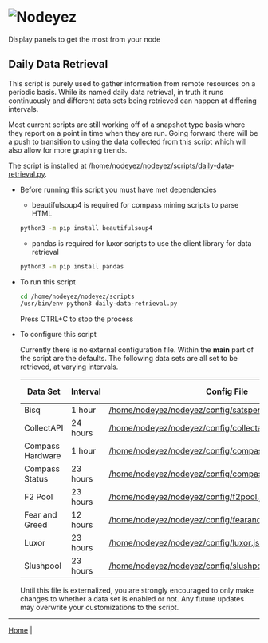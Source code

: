 # ![Nodeyez](../images/nodeyez.svg)
Display panels to get the most from your node

## Daily Data Retrieval

This script is purely used to gather information from remote resources on a
periodic basis.  While its named daily data retrieval, in truth it runs
continuously and different data sets being retrieved can happen at differing
intervals.

Most current scripts are still working off of a snapshot type basis where
they report on a point in time when they are run.  Going forward there will
be a push to transition to using the data collected from this script which
will also allow for more graphing trends.

The script is installed at [/home/nodeyez/nodeyez/scripts/daily-data-retrieval.py](../scripts/daily-data-retrieval.py).

* Before running this script you must have met dependencies

  - beautifulsoup4 is required for compass mining scripts to parse HTML

  ```sh
  python3 -m pip install beautifulsoup4
  ```

  - pandas is required for luxor scripts to use the client library for data retrieval

  ```sh
  python3 -m pip install pandas
  ```

* To run this script

   ```sh
   cd /home/nodeyez/nodeyez/scripts
   /usr/bin/env python3 daily-data-retrieval.py
   ```

   Press CTRL+C to stop the process

* To configure this script

   Currently there is no external configuration file.  Within the __main__ part
   of the script are the defaults.  The following data sets are all set to be
   retrieved, at varying intervals.

   | Data Set | Interval | Config File | Configuration Documentation |
   | --- | --- | --- | --- |
   | Bisq | 1 hour | [/home/nodeyez/nodeyez/config/satsperusd.json](../sample-config/satsperusd.json) | [doc](./script-satsperusd.md) |
   | CollectAPI | 24 hours | [/home/nodeyez/nodeyez/config/collectapi.json](../sample-config/collectapi.json) | [doc](./config-collectapi.md) |
   | Compass Hardware | 1 hour | [/home/nodeyez/nodeyez/config/compassmininghardware.json](../sample-config/compassmininghardware.json) | [doc](./script-compassmininghardware.md) |
   | Compass Status | 23 hours | [/home/nodeyez/nodeyez/config/compassminingstatus.json](../sample-config/compassminingstatus.json) | [doc](./script-compassminingstatus.md) |
   | F2 Pool | 23 hours | [/home/nodeyez/nodeyez/config/f2pool.json](../sample-config/f2pool.json) | [doc](./script-f2pool.md) |
   | Fear and Greed | 12 hours | [/home/nodeyez/nodeyez/config/fearandgreed.json](../sample/config/fearandgreed.json) | [doc](./script-fearandgreed.md) |
   | Luxor | 23 hours | [/home/nodeyez/nodeyez/config/luxor.json](../sample-config/luxor.json) | [doc](./script-luxor-mining-hashrate.md) |
   | Slushpool | 23 hours | [/home/nodeyez/nodeyez/config/slushpool.json](../sample-config/slushpool.json) | [doc](./script-slushpool.md) |


   Until this file is externalized, you are strongly encouraged to only make
   changes to whether a data set is enabled or not.  Any future updates may
   overwrite your customizations to the script.

---

[Home](../README.md) | 

